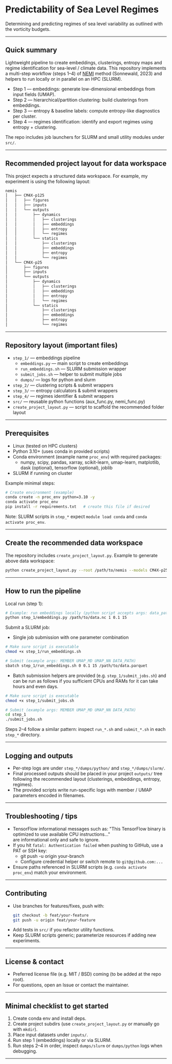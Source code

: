 # Predictability of Sea Level Regimes

Determining and predicting regimes of sea level variability as outlined with the vorticity budgets.

---

## Quick summary

Lightweight pipeline to create embeddings, clusterings, entropy maps and regime identification for sea-level / climate data. This repository implements a multi-step workflow (steps 1–4) of [NEMI](https://compclimate.github.io/NEMI/index.html) method (Sonnewald, 2023) and helpers to run locally or in parallel on an HPC (SLURM).

- Step 1 — embeddings: generate low-dimensional embeddings from input fields (UMAP).
- Step 2 — hierarchical/partition clustering: build clusterings from embeddings.
- Step 3 — entropy & baseline labels: compute entropy-like diagnostics per cluster.
- Step 4 — regimes identification: identify and export regimes using entropy + clustering.

The repo includes job launchers for SLURM and small utility modules under `src/`.

---

## Recommended project layout for data workspace

This project expects a structured data workspace. For example, my experiment is using the following layout:

```bash
nemis  
│   ├── CM4X-p125  
│   │   ├── figures  
│   │   ├── inputs  
│   │   └── outputs  
│   │       ├── dynamics  
│   │       │   ├── clusterings  
│   │       │   ├── embeddings  
│   │       │   ├── entropy  
│   │       │   └── regimes  
│   │       └── statics  
│   │           ├── clusterings  
│   │           ├── embeddings  
│   │           ├── entropy  
│   │           └── regimes  
│   └── CM4X-p25  
│       ├── figures  
│       ├── inputs  
│       └── outputs  
│           ├── dynamics  
│           │   ├── clusterings  
│           │   ├── embeddings  
│           │   ├── entropy  
│           │   └── regimes  
│           └── statics  
│               ├── clusterings  
│               ├── embeddings  
│               ├── entropy  
│               └── regimes
```
---

## Repository layout (important files)

- `step_1/` — embeddings pipeline
  - `embeddings.py` — main script to create embeddings
  - `run_embeddings.sh` — SLURM submission wrapper
  - `submit_jobs.sh` — helper to submit multiple jobs
  - `dumps/` — logs for python and slurm
- `step_2/` — clustering scripts & submit wrappers
- `step_3/` — entropy calculators & submit wrappers
- `step_4/` — regimes identifier & submit wrappers
- `src/` — reusable python functions (aux_func.py, nemi_func.py)
- `create_project_layout.py` — script to scaffold the recommended folder layout

---

## Prerequisites

- Linux (tested on HPC clusters)
- Python 3.10+ (uses conda in provided scripts)
- Conda environment (example name `proc_env`) with required packages:
  - numpy, scipy, pandas, xarray, scikit-learn, umap-learn, matplotlib, dask (optional), tensorflow (optional), joblib
- SLURM if running on cluster

Example minimal steps:

```bash
# Create environment (example)
conda create -n proc_env python=3.10 -y
conda activate proc_env
pip install -r requirements.txt   # create this file if desired
```

Note: SLURM scripts in `step_*` expect `module load conda` and `conda activate proc_env`.

---

## Create the recommended data workspace

The repository includes `create_project_layout.py`. Example to generate above data workspace:

```bash
python create_project_layout.py --root /path/to/nemis --models CM4X-p25 CM4X-p125
```

---

## How to run the pipeline

Local run (step 1):

```bash
# Example: run embeddings locally (python script accepts args: data_path member min_dist n_neighbors)
python step_1/embeddings.py /path/to/data.nc 1 0.1 15
```

Submit a SLURM job:

- Single job submission with one parameter combination
```bash
# Make sure script is executable
chmod +x step_1/run_embeddings.sh

# Submit (example args: MEMBER UMAP_MD UMAP_NN DATA_PATH)
sbatch step_1/run_embeddings.sh 0 0.1 15 /path/to/data.parquet
```
- Batch submission helpers are provided (e.g. `step_1/submit_jobs.sh`) and can be run as follows if you sufficient CPUs and RAMs for it can take hours and even days.
```bash
# Make sure script is executable
chmod +x step_1/submit_jobs.sh

# Submit (example args: MEMBER UMAP_MD UMAP_NN DATA_PATH)
cd step_1
./submit_jobs.sh
```
Steps 2–4 follow a similar pattern: inspect `run_*.sh` and `submit_*.sh` in each `step_*` directory.

---

## Logging and outputs

- Per-step logs are under `step_*/dumps/python/` and `step_*/dumps/slurm/`.
- Final processed outputs should be placed in your project `outputs/` tree following the recommended layout (clusterings, embeddings, entropy, regimes).
- The provided scripts write run-specific logs with member / UMAP parameters encoded in filenames.

---

## Troubleshooting / tips

- TensorFlow informational messages such as:
  "This TensorFlow binary is optimized to use available CPU instructions..."  
  are informational only and safe to ignore.
- If you hit `fatal: Authentication failed` when pushing to GitHub, use a PAT or SSH key:
  - git push -u origin your-branch
  - Configure credential helper or switch remote to `git@github.com:...`
- Ensure paths referenced in SLURM scripts (e.g. `conda activate proc_env`) match your environment.

---

## Contributing

- Use branches for features/fixes, push with:
  ```bash
  git checkout -b feat/your-feature
  git push -u origin feat/your-feature
  ```
- Add tests in `src/` if you refactor utility functions.
- Keep SLURM scripts generic; parameterize resources if adding new experiments.

---

## License & contact

- Preferred license file (e.g. MIT / BSD) coming (to be added at the repo root).
- For questions, open an Issue or contact the maintainer.

---

## Minimal checklist to get started

1. Create conda env and install deps.
2. Create project subdirs (use `create_project_layout.py` or manually go with `mkdir`).
3. Place input datasets under `inputs/`.
4. Run step 1 (embeddings) locally or via SLURM.
5. Run steps 2–4 in order, inspect `dumps/slurm` or `dumps/python` logs when debugging.

---

